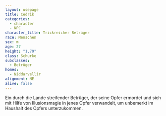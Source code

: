 ```yaml
---
layout: usepage
title: Cedrik
categories:
  - character
  - NPC
character_title: Trickreicher Betrüger
race: Menschen
sex: m
age: 27
height: "1,79"
class: Schurke
subclasses:
  - Betrüger
homes:
  - Niddarvellir
alignment: NE
alive: false
---
```


Ein durch die Lande streifender Betrüger, der seine Opfer ermordet und sich mit Hilfe von Illusionsmagie in jenes Opfer
verwandelt, um unbemerkt im Haushalt des Opfers unterzukommen.